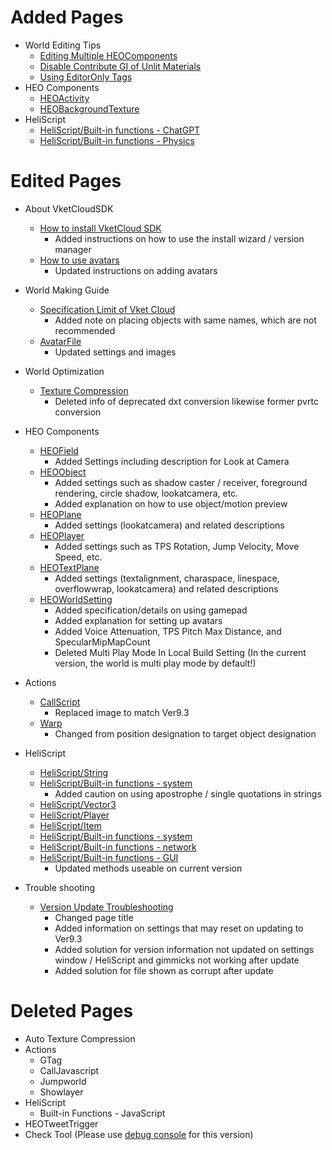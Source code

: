 # Added Pages
-  World Editing Tips
    - [Editing Multiple HEOComponents](https://vrhikky.github.io/VketCloudSDK_Documents/9.3/WorldEditingTips/MultiSelect_HEOComponents.html)
    - [Disable Contribute GI of Unlit Materials](https://vrhikky.github.io/VketCloudSDK_Documents/9.3/WorldEditingTips/DisableContributeGITool.html)
    - [Using EditorOnly Tags](https://vrhikky.github.io/VketCloudSDK_Documents/9.3/WorldEditingTips/EditorOnlyTag.html)
- HEO Components
    - [HEOActivity](https://vrhikky.github.io/VketCloudSDK_Documents/9.3/ja/HEOComponents/HEOActivity.html)
    - [HEOBackgroundTexture](https://vrhikky.github.io/VketCloudSDK_Documents/9.3/HEOComponents/HEOBackgroundTexture.html)
- HeliScript
    - [HeliScript/Built-in functions - ChatGPT](https://vrhikky.github.io/VketCloudSDK_Documents/9.3/hs/hs_system_chatgpt.html)
    - [HeliScript/Built-in functions - Physics](https://vrhikky.github.io/VketCloudSDK_Documents/9.3/hs/hs_system_physics.html)

# Edited Pages
- About VketCloudSDK
    - [How to install VketCloud SDK](https://vrhikky.github.io/VketCloudSDK_Documents/9.3/en/AboutVketCloudSDK/SetupSDK_external.html)
        - Added instructions on how to use the install wizard / version manager
    - [How to use avatars](https://vrhikky.github.io/VketCloudSDK_Documents/9.3/en/AboutVketCloudSDK/SetupAvatar.html)
        - Updated instructions on adding avatars
- World Making Guide
    - [Specification Limit of Vket Cloud](https://vrhikky.github.io/VketCloudSDK_Documents/9.3/en/WorldMakingGuide/UnityGuidelines.html)
        - Added note on placing objects with same names, which are not recommended
    - [AvatarFile](https://vrhikky.github.io/VketCloudSDK_Documents/9.3/en/WorldMakingGuide/AvatarFile.html)
        - Updated settings and images
- World Optimization
    - [Texture Compression](https://vrhikky.github.io/VketCloudSDK_Documents/9.3/en/heoexporter/he_TextureCompression.html)
        - Deleted info of deprecated dxt conversion likewise former pvrtc conversion
- HEO Components
    - [HEOField](https://vrhikky.github.io/VketCloudSDK_Documents/9.3/en/HEOComponents/HEOField.html)
        - Added Settings including description for Look at Camera
    - [HEOObject](https://vrhikky.github.io/VketCloudSDK_Documents/9.3/en/HEOComponents/HEOObject.html)
        - Added settings such as shadow caster / receiver, foreground rendering, circle shadow, lookatcamera, etc.
        - Added explanation on how to use object/motion preview
    - [HEOPlane](https://vrhikky.github.io/VketCloudSDK_Documents/9.3/en/HEOComponents/HEOPlane.html)
        - Added settings (lookatcamera) and related descriptions
    - [HEOPlayer](https://vrhikky.github.io/VketCloudSDK_Documents/9.3/en//HEOComponents/HEOPlayer.html)
        - Added settings such as TPS Rotation, Jump Velocity, Move Speed, etc.
    - [HEOTextPlane](https://vrhikky.github.io/VketCloudSDK_Documents/9.3/en/HEOComponents/HEOTextPlane.html)
        - Added settings (textalignment, charaspace, linespace, overflowwrap, lookatcamera) and related descriptions
    - [HEOWorldSetting](https://vrhikky.github.io/VketCloudSDK_Documents/9.3/en/HEOComponents/HEOWorldSetting.html)
        - Added specification/details on using gamepad
        - Added explanation for setting up avatars
        - Added Voice Attenuation, TPS Pitch Max Distance, and SpecularMipMapCount
        - Deleted Multi Play Mode In Local Build Setting (In the current version, the world is multi play mode by default!)
- Actions
    - [CallScript](https://vrhikky.github.io/VketCloudSDK_Documents/9.3/en/Actions/Programmatic/CallScript.html)
        - Replaced image to match Ver9.3
    - [Warp](https://vrhikky.github.io/VketCloudSDK_Documents/9.3/Actions/System/Warp.html)
        - Changed from position designation to target object designation

- HeliScript
    - [HeliScript/String](https://vrhikky.github.io/VketCloudSDK_Documents/9.3/en/hs/hs_string.html)
    - [HeliScript/Built-in functions - system](https://vrhikky.github.io/VketCloudSDK_Documents/9.3/en/hs/hs_system_function.html)
        - Added caution on using apostrophe / single quotations in strings
    - [HeliScript/Vector3](https://vrhikky.github.io/VketCloudSDK_Documents/9.3/en/hs/hs_struct_vector3.html)
    - [HeliScript/Player](https://vrhikky.github.io/VketCloudSDK_Documents/9.3/en/hs/hs_class_player.html)
    - [HeliScript/Item](https://vrhikky.github.io/VketCloudSDK_Documents/9.3/en/hs/hs_class_item.html)
    - [HeliScript/Built-in functions - system](https://vrhikky.github.io/VketCloudSDK_Documents/9.3/en/hs/hs_system_function.html)
    - [HeliScript/Built-in functions - network](https://vrhikky.github.io/VketCloudSDK_Documents/9.3/en/hs/hs_system_function_net.html)
    - [HeliScript/Built-in functions - GUI](https://vrhikky.github.io/VketCloudSDK_Documents/9.3/en/hs/hs_system_function_gui.html)
        - Updated methods useable on current version
- Trouble shooting
    - [Version Update Troubleshooting](https://vrhikky.github.io/VketCloudSDK_Documents/9.3/en/troubleshooting/VersionUpdateTroubleshooting.html)
        - Changed page title
        - Added information on settings that may reset on updating to Ver9.3
        - Added solution for version information not updated on settings window / HeliScript and gimmicks not working after update
        - Added solution for file shown as corrupt after update

# Deleted Pages
- Auto Texture Compression
- Actions
    - GTag
    - CallJavascript
    - Jumpworld
    - Showlayer
- HeliScript
    - Built-in Functions - JavaScript
- HEOTweetTrigger
- Check Tool (Please use [debug console](https://vrhikky.github.io/VketCloudSDK_Documents/9.3/debugconsole/debugconsole.html) for this version)
